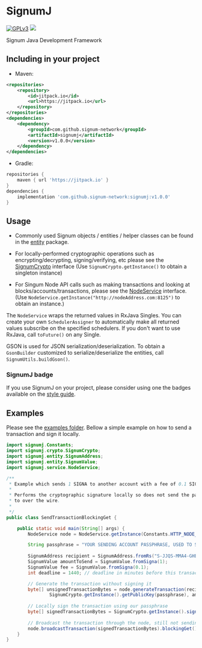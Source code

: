 # SignumJ
[![GPLv3](https://img.shields.io/badge/license-GPLv3-blue.svg)](LICENSE)
[![](https://jitpack.io/v/signum-network/signumj.svg)](https://jitpack.io/#signum-network/signumj)

Signum Java Development Framework

## Including in your project

* Maven:

```xml
<repositories>
	<repository>
	    <id>jitpack.io</id>
	    <url>https://jitpack.io</url>
	</repository>
</repositories>
<dependencies>
    <dependency>
	    <groupId>com.github.signum-network</groupId>
	    <artifactId>signumj</artifactId>
	    <version>v1.0.0</version>
	</dependency>
</dependencies>
```

* Gradle:

```gradle
repositories {
	maven { url 'https://jitpack.io' }
}
dependencies {
	implementation 'com.github.signum-network:signumj:v1.0.0'
}
```

## Usage

* Commonly used Signum objects / entities / helper classes can be found in the [entity](src/main/java/signumj/entity) package.

* For locally-performed cryptographic operations such as encrypting/decrypting, signing/verifying, etc please see the [SignumCrypto](src/main/java/signumj/crypto/SignumCrypto.java) interface (Use `SignumCrypto.getInstance()` to obtain a singleton instance)

* For Singum Node API calls such as making transactions and looking at blocks/accounts/transactions, please see the [NodeService](src/main/java/signumj/service/NodeService.java) interface. (Use `NodeService.getInstance("http://nodeAddress.com:8125")` to obtain an instance.)

The `NodeService` wraps the returned values in RxJava Singles. You can create your own `SchedulerAssigner` to automatically make all returned values subscribe on the specified schedulers. If you don't want to use RxJava, call `toFuture()` on any Single.

GSON is used for JSON serialization/deserialization. To obtain a `GsonBuilder` customized to serialize/deserialize the entities, call `SignumUtils.buildGson()`.

### SignumJ badge

If you use SignumJ on your project, please consider using one the badges available on the [style guide](https://signum.network/styleguide.html).

## Examples

Please see the [examples folder](src/test/java/signumj/examples).
Bellow a simple example on how to send a transaction and sign it locally.

```java
import signumj.Constants;
import signumj.crypto.SignumCrypto;
import signumj.entity.SignumAddress;
import signumj.entity.SignumValue;
import signumj.service.NodeService;

/**
 * Example which sends 1 SIGNA to another account with a fee of 0.1 SIGNA.
 * 
 * Performs the cryptographic signature locally so does not send the passphrase
 * to over the wire.
 * 
 */
public class SendTransactionBlockingGet {

	public static void main(String[] args) {
        NodeService node = NodeService.getInstance(Constants.HTTP_NODE_EUROPE2);

        String passphrase = "YOUR SENDING ACCOUNT PASSPHRASE, USED TO SIGN MESSAGES LOCALLY";
        
        SignumAddress recipient = SignumAddress.fromRs("S-JJQS-MMA4-GHB4-4ZNZU");
        SignumValue amountToSend = SignumValue.fromSigna(1);
        SignumValue fee = SignumValue.fromSigna(0.1);
        int deadline = 1440; // deadline in minutes before this transaction becomes invalid

        // Generate the transaction without signing it
        byte[] unsignedTransactionBytes = node.generateTransaction(recipient,
        		SignumCrypto.getInstance().getPublicKey(passphrase), amountToSend, fee, deadline, null).blockingGet();
        
        // Locally sign the transaction using our passphrase
        byte[] signedTransactionBytes = SignumCrypto.getInstance().signTransaction(passphrase, unsignedTransactionBytes);
        
        // Broadcast the transaction through the node, still not sending it any sensitive information.
        node.broadcastTransaction(signedTransactionBytes).blockingGet();
    }
}
``` 
